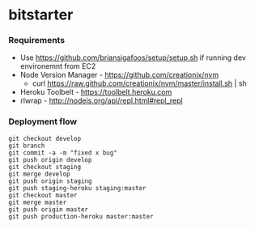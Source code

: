 bitstarter
==========

### Requirements
- Use https://github.com/briansigafoos/setup/setup.sh if running dev environemnt from EC2
- Node Version Manager - https://github.com/creationix/nvm
    - curl https://raw.github.com/creationix/nvm/master/install.sh | sh
- Heroku Toolbelt - https://toolbelt.heroku.com
- rlwrap - http://nodejs.org/api/repl.html#repl_repl

### Deployment flow
    git checkout develop
    git branch
    git commit -a -m "fixed x bug"
    git push origin develop
    git checkout staging
    git merge develop
    git push origin staging
    git push staging-heroku staging:master
    git checkout master
    git merge master
    git push origin master
    git push production-heroku master:master